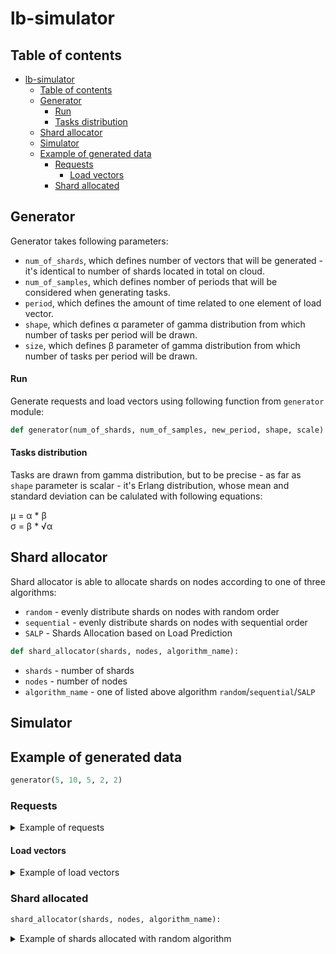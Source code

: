 # lb-simulator

## Table of contents

- [lb-simulator](#lb-simulator)
  * [Table of contents](#table-of-contents)
  * [Generator](#generator)
      - [Run](#run)
      - [Tasks distribution](#tasks-distribution)
  * [Shard allocator](#shard-allocator)
  * [Simulator](#simulator)
  * [Example of generated data](#example-of-generated-data)
    + [Requests](#requests)
      - [Load vectors](#load-vectors)
    + [Shard allocated](#shard-allocated)

 
## Generator

Generator takes following parameters:
- `num_of_shards`, which defines number of vectors that will be generated - it's identical to number of shards located in total on cloud.
- `num_of_samples`, which defines nomber of periods that will be considered when generating tasks.
- `period`, which defines the amount of time related to one element of load vector.
- `shape`, which defines &alpha; parameter of gamma distribution from which number of tasks per period will be drawn.
- `size`, which defines &beta; parameter of gamma distribution from which number of tasks per period will be drawn.
 
#### Run

Generate requests and load vectors using following function from `generator` module:
```python
def generator(num_of_shards, num_of_samples, new_period, shape, scale)
```

#### Tasks distribution

Tasks are drawn from gamma distribution, but to be precise - as far as `shape` parameter is scalar -  it's Erlang distribution, whose mean and standard deviation can be calulated with following equations:

 &mu; = &alpha; * &beta; </br>
 &sigma; =  &beta; * √&alpha;


## Shard allocator

Shard allocator is able to allocate shards on nodes according to one of three algorithms:
- `random` - evenly distribute shards on nodes with random order
- `sequential` - evenly distribute shards on nodes with sequential order
- `SALP` - Shards Allocation based on Load Prediction

```python
def shard_allocator(shards, nodes, algorithm_name):
```

- `shards` - number of shards
- `nodes` - number of nodes
- `algorithm_name` - one of listed above algorithm `random`/`sequential`/`SALP`


## Simulator


## Example of generated data


```python
generator(5, 10, 5, 2, 2)
```

### Requests

<details>
 <summary>
Example of requests
 </summary>

|  id  |timestamp|shard|load |
|------|---------|-----|-----|
|0     |1.23     |3    |3.266|
|1     |3.27     |4    |3.861|
|2     |3.58     |4    |7.198|
|3     |5.02     |3    |3.022|
|4     |5.305    |4    |1.727|
|5     |5.31     |5    |1.729|
|6     |5.63     |1    |5.434|
|7     |6.155    |1    |7.069|
|8     |6.835    |2    |3.011|
|9     |7.695    |4    |12.173|
|10    |8.525    |1    |4.723|
|11    |11.09    |5    |11.399|
|12    |12.67    |5    |1.523|
|13    |14.085   |1    |1.942|
|14    |17.365   |1    |2.025|
|15    |19.405   |3    |11.537|
|16    |20.25    |3    |1.623|
|17    |24.995   |3    |2.994|
|18    |25.795   |3    |3.882|
|19    |25.97    |3    |1.371|
|20    |29.84    |4    |3.541|
|21    |32.645   |3    |0.743|
|22    |34.245   |1    |1.99 |
|23    |38.515   |1    |5.539|
|24    |38.555   |2    |9.327|
|25    |41.55    |4    |6.34 |
|26    |44.755   |1    |9.249|
|27    |45.22    |4    |3.795|
|28    |45.275   |4    |6.259|
|29    |49.99    |2    |2.705|

</details>

#### Load vectors

<details>
 <summary>
Example of load vectors
 </summary>

| [1] | [2] | [3] | [4] | [5] | [6] | [7] | [8] | [9] | [10] | [11] |
|-----|-----|-----|-----|-----|-----|-----|-----|-----|-----|-----|
|0.0  |1.938|1.691|0.61 |0.0  |0.0  |0.151|0.544|0.86|1.0  |1.64 |
|0.0  |0.602|0.0  |0.0  |0.0  |0.0  |0.0  |1.289|0.0 |1.61 |0.539|
|0.653|0.604|0.0  |1.119|1.326|1.648|2.033|0.0  |0.0 |0.0  |0.0  |
|1.63 |2.232|1.183|2.142|0.0  |0.032|0.676|0.0  |0.69|2.282|0.307|
|0.0  |0.346|1.087|1.0  |1.923|0.0  |0.0  |0.0  |0.0 |0.0  |0.0  |


</details>


### Shard allocated

```python
shard_allocator(shards, nodes, algorithm_name):
```

<details>
 <summary>
Example of shards allocated with random algorithm
 </summary>

|shard|node |
|-----|-----|
|1    |2    |
|2    |2    |
|3    |1    |
|4    |1    |
|5    |2    |

</details>
